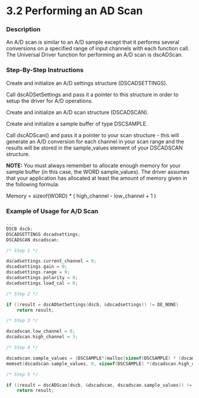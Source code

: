 # 3.2 Performing an AD Scan

### **Description** 

An A/D scan is similar to an A/D sample except that it performs several conversions on a specified range of input channels with each function call. The Universal Driver function for performing an A/D scan is dscADScan. 

### **Step-By-Step Instructions** 

Create and initialize an A/D settings structure \(DSCADSETTINGS\). 

Call dscADSetSettings and pass it a pointer to this structure in order to setup the driver for A/D operations. 

Create and initialize an A/D scan structure \(DSCADSCAN\). 

Create and initialize a sample buffer of type DSCSAMPLE. 

Call dscADScan\(\) and pass it a pointer to your scan structure - this will generate an A/D conversion for each channel in your scan range and the results will be stored in the sample\_values element of your DSCADSCAN structure. 

**NOTE:** You must always remember to allocate enough memory for your sample buffer \(in this case, the WORD sample\_values\). The driver assumes that your application has allocated at least the amount of memory given in the following formula: 

Memory = sizeof\(WORD\) \* \( high\_channel - low\_channel + 1 \) 

### **Example of Usage for A/D Scan**

```c
... 
DSCB dscb; 
DSCADSETTINGS dscadsettings; 
DSCADSCAN dscadscan; 

/* Step 1 */ 

dscadsettings.current_channel = 0; 
dscadsettings.gain = 0; 
dscadsettings.range = 0; 
dscadsettings.polarity = 0; 
dscadsettings.load_cal = 0; 

/* Step 2 */ 

if ((result = dscADSetSettings(dscb, &dscadsettings)) != DE_NONE) 
    return result; 

/* Step 3 */ 

dscadscan.low_channel = 0; 
dscadscan.high_channel = 3; 

/* Step 4 */ 

dscadscan.sample_values = (DSCSAMPLE*)malloc(sizeof(DSCSAMPLE) * (dscadscan.high_channel - dscadscan.low_channel + 1)); 
memset(dscadscan.sample_values, 0, sizeof(DSCSAMPLE) *(dscadscan.high_channel - dscadscan.low_channel + 1)); 

/* Step 5 */ 

if ((result = dscADScan(dscb, &dscadscan, dscadscan.sample_values)) != DE_NONE) 
    return result;
```


